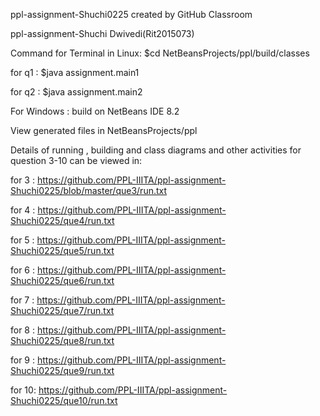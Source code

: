 ppl-assignment-Shuchi0225 created by GitHub Classroom

ppl-assignment-Shuchi Dwivedi(Rit2015073)


Command for Terminal in Linux: $cd NetBeansProjects/ppl/build/classes

for q1 : $java assignment.main1

for q2 : $java assignment.main2


For Windows : build on NetBeans IDE 8.2

View generated files in NetBeansProjects/ppl

Details of running , building and class diagrams and other activities for question 3-10 can be viewed in:

for 3 : https://github.com/PPL-IIITA/ppl-assignment-Shuchi0225/blob/master/que3/run.txt

for 4 : https://github.com/PPL-IIITA/ppl-assignment-Shuchi0225/que4/run.txt

for 5 : https://github.com/PPL-IIITA/ppl-assignment-Shuchi0225/que5/run.txt

for 6 : https://github.com/PPL-IIITA/ppl-assignment-Shuchi0225/que6/run.txt

for 7 : https://github.com/PPL-IIITA/ppl-assignment-Shuchi0225/que7/run.txt

for 8 : https://github.com/PPL-IIITA/ppl-assignment-Shuchi0225/que8/run.txt

for 9 : https://github.com/PPL-IIITA/ppl-assignment-Shuchi0225/que9/run.txt

for 10: https://github.com/PPL-IIITA/ppl-assignment-Shuchi0225/que10/run.txt


